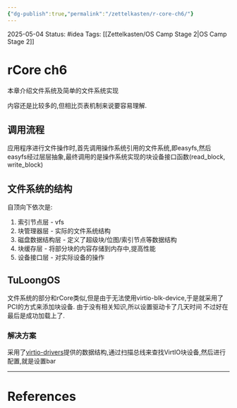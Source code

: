 ```yaml
---
{"dg-publish":true,"permalink":"/zettelkasten/r-core-ch6/"}
---
```


2025-05-04
Status: #idea
Tags: [[Zettelkasten/OS Camp Stage 2\|OS Camp Stage 2]]

# rCore ch6

本章介绍文件系统及简单的文件系统实现

内容还是比较多的,但相比页表机制来说要容易理解.

## 调用流程

应用程序进行文件操作时,首先调用操作系统引用的文件系统,即easyfs,然后easyfs经过层层抽象,最终调用的是操作系统实现的块设备接口函数(read_block, write_block)
## 文件系统的结构
自顶向下依次是:
1. 索引节点层 - vfs
2. 块管理器层 - 实际的文件系统结构
3. 磁盘数据结构层 - 定义了超级块/位图/索引节点等数据结构
4. 块缓存层 - 将部分块的内容存储到内存中,提高性能
5. 设备接口层 - 对实际设备的操作

## TuLoongOS
文件系统的部分和rCore类似,但是由于无法使用virtio-blk-device,于是就采用了PCI的方式来添加块设备.
由于没有相关知识,所以设置驱动卡了几天时间
不过好在最后是成功加载上了.
### 解决方案
采用了[virtio-drivers](https://github.com/rcore-os/virtio-drivers)提供的数据结构,通过扫描总线来查找VirtIO块设备,然后进行配置,就是设置bar


___
# References
